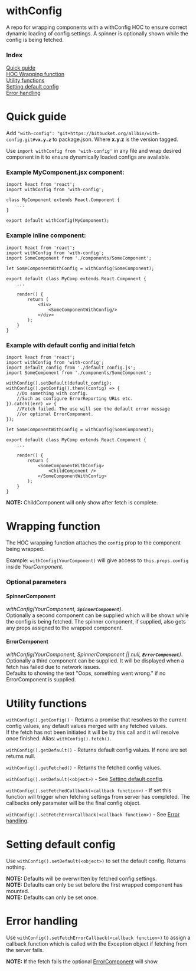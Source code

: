 # withConfig

A repo for wrapping components with a withConfig HOC to ensure correct dynamic loading of config settings.
A spinner is optionally shown while the config is being fetched.

### Index
[Quick guide](#quick-guide)  
[HOC Wrapping function](#wrapping-function)  
[Utility functions](#utility-functions)  
[Setting default config](#setting-default-config)  
[Error handling](#error-handling)  



# Quick guide
Add `"with-config": "git+https://bitbucket.org/allbin/with-config.git#v`**`x.y.z`** to package.json. Where **x.y.z** is the version tagged.

Use `import withConfig from 'with-config'` in any file and wrap desired component in it to ensure dynamically loaded configs are available.

### Example MyComponent.jsx component:
```
import React from 'react';
import withConfig from 'with-config';

class MyComponent extends React.Component {
    ...
}

export default withConfig(MyComponent);
```

### Example inline component:
```
import React from 'react';
import withConfig from 'with-config';
import SomeComponent from './components/SomeComponent';

let SomeComponentWithConfig = withConfig(SomeComponent);

export default class MyComp extends React.Component {
    ...

    render() {
        return (
            <div>
                <SomeComponentWithConfig/>
            </div>
        );
    }
}

```

### Example with default config and initial fetch
```
import React from 'react';
import withConfig from 'with-config';
import default_config from './default_config.js';
import SomeComponent from './components/SomeComponent';

withConfig().setDefault(default_config);
withConfig().getConfig().then((config) => {
    //Do something with config.
    //Such as configure ErrorReporting URLs etc.
}).catch((err) => {
    //Fetch failed. The use will see the default error message
    //or optional ErrorComponent.
});

let SomeComponentWithConfig = withConfig(SomeComponent);

export default class MyComp extends React.Component {
    ...

    render() {
        return (
            <SomeComponentWithConfig>
                <ChildComponent />
            </SomeComponentWithConfig>
        );
    }
}

```
**NOTE:** ChildComponent will only show after fetch is complete.

# Wrapping function
The HOC wrapping function attaches the `config` prop to the component being wrapped.

Example: `withConfig(YourComponent)` will give access to `this.props.config` inside *YourComponent*.

### Optional parameters
#### SpinnerComponent
*withConfig(YourComponent, **`SpinnerComponent`**)*.  
Optionally a second component can be supplied which will be shown while the config is being fetched. The spinner component, if supplied, also gets any props assigned to the wrapped component.

#### ErrorComponent
*withConfig(YourComponent, SpinnerComponent || null, **`ErrorComponent`**)*.  
Optionally a third component can be supplied. It will be displayed when a fetch has failed due to network issues.  
Defaults to showing the text "Oops, something went wrong." if no ErrorComponent is supplied.

# Utility functions

`withConfig().getConfig()` - Returns a promise that resolves to the current config values, any default values merged with any fetched values.  
If the fetch has not been initiated it will be by this call and it will resolve once finished. Alias: `withConfig().fetch()`.

`withConfig().getDefault()` - Returns default config values. If none are set returns null.

`withConfig().getFetched()` - Returns the fetched config values.

`withConfig().setDefault(<object>)` - See [Setting default config](#setting-default-config).

`withConfig().setFetchedCallback(<callback function>)` - If set this function will trigger when fetching settings from server has completed. The callbacks only parameter will be the final config object.

`withConfig().setFetchErrorCallback(<callback function>)` - See [Error handling](#error-handling).




# Setting default config
Use `withConfig().setDefault(<object>)` to set the default config. Returns nothing.

**NOTE:** Defaults will be overwritten by fetched config settings.  
**NOTE:** Defaults can only be set before the first wrapped component has mounted.  
**NOTE:** Defaults can only be set once.  


# Error handling
Use `withConfig().setFetchErrorCallback(<callback function>)` to assign a callback function which is called with the Exception object if fetching from the server fails.

**NOTE:** If the fetch fails the optional [ErrorComponent](#error-component) will show.

